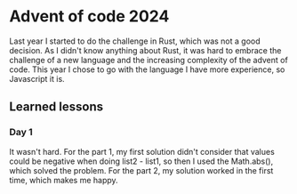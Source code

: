 # Advent of code 2024

Last year I started to do the challenge in Rust, which was not a good decision. As I didn't know anything about Rust, it was hard to embrace the challenge of a new language and the increasing complexity of the advent of code. This year I chose to go with the language I have more experience, so Javascript it is.

## Learned lessons

### Day 1

It wasn't hard. For the part 1, my first solution didn't consider that values could be negative when doing list2 - list1, so then I used the Math.abs(), which solved the problem. For the part 2, my solution worked in the first time, which makes me happy.

